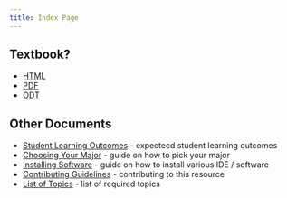```yaml
---
title: Index Page
---
```


## Textbook?

 - [HTML](lecturenotes.html)
 - [PDF](CS1301.pdf) 
 - [ODT](CS1301.odt)

## Other Documents

- [Student Learning Outcomes](/learning_outcomes) - expectecd student learning outcomes
- [Choosing Your Major](/choosing_major) - guide on how to pick your major       
- [Installing Software](/software_install) - guide on how to install various IDE / software
- [Contributing Guidelines](/contributing) - contributing to this resource
- [List of Topics](/list) - list of required topics